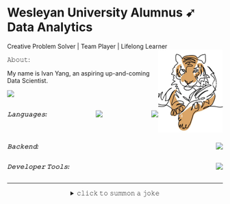 <!--
**I-Y-03/I-Y-03** is a ✨ _special_ ✨ repository because its `README.md` (this file) appears on your GitHub profile.

Here are some ideas to get you started:

- 🔭 I’m currently working on ...
- 🌱 I’m currently learning ...
- 👯 I’m looking to collaborate on ...
- 🤔 I’m looking for help with ...
- 💬 Ask me about ...
- 📫 How to reach me: ...
- 😄 Pronouns: ...
- ⚡ Fun fact: ...
-->

# Wesleyan University Alumnus ➹ Data Analytics 
 Creative Problem Solver | Team Player | Lifelong Learner
<img src="./tiger.png" align="right" width="30%" />

<p>𝙰𝚋𝚘𝚞𝚝: </p>
<p align="left">
My name is Ivan Yang, an aspiring up-and-coming Data Scientist.
</p>
<p align="left">
<a target="_blank" href="https://www.linkedin.com/in/ivan-hanyu-yang/"><img src="https://img.shields.io/badge/let's connect 🤝-%230077B5.svg?&style=flat-square&logo=linkedin&logoColor=white" /></a>
</a>
</p>
<p align="left">


</p>
<h5 style="display: flex; justify-content: space-between; margin: 0; padding: 0;">
<p>𝙻𝚊𝚗𝚐𝚞𝚊𝚐𝚎𝚜: </p>
<p><img src="https://img.shields.io/badge/-Python-white?style=flat-square&logo=python" />
<p><img src="https://img.shields.io/badge/R-276DC3?style=for-the-badge&logo=r&logoColor=white?style=flat-square&logo=typescript&logoColor=3178C6" />
</p>
</h5>
<h5 style="display: flex; justify-content: space-between; margin: 0; padding: 0;">
<p> </p>
<p></p>
</h5>
<h5 style="display: flex; justify-content: space-between; margin: 0; padding: 0;">
<p>𝙱𝚊𝚌𝚔𝚎𝚗𝚍: </p>
<p>
<img src="https://img.shields.io/badge/-MySQL-white?style=flat-square&logo=MySQL&logoColor=4479A1" />
</p>
</h5>
<h5 style="display: flex; justify-content: space-between; margin: 0; padding: 0;">
<p>𝙳𝚎𝚟𝚎𝚕𝚘𝚙𝚎𝚛 𝚃𝚘𝚘𝚕𝚜: </p>
<p><img src="https://img.shields.io/badge/-Git-white?style=flat-square&logo=Git" />

</h5>

---

<details align="center">
<summary>𝚌𝚕𝚒𝚌𝚔 𝚝𝚘 𝚜𝚞𝚖𝚖𝚘𝚗 𝚊 𝚓𝚘𝚔𝚎</summary>
<img src="https://readme-jokes.vercel.app/api?theme=graywhite" />
</details>

